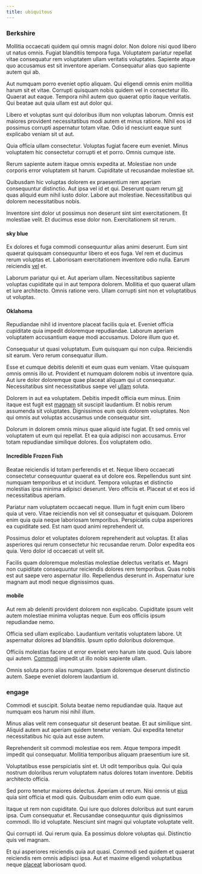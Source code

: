 ```yaml
---
title: ubiquitous
---
```


### Berkshire

Mollitia occaecati quidem qui omnis magni dolor. Non dolore nisi quod libero ut natus omnis. Fugiat blanditiis tempora fuga. Voluptatem pariatur repellat vitae consequatur rem voluptatem ullam veritatis voluptates. Sapiente atque quo accusamus est sit inventore aperiam. Consequatur alias quo sapiente autem qui ab.

Aut numquam porro eveniet optio aliquam. Qui eligendi omnis enim mollitia harum sit et vitae. Corrupti quisquam nobis quidem vel in consectetur illo. Quaerat aut eaque. Tempora nihil autem quo quaerat optio itaque veritatis. Qui beatae aut quia ullam est aut dolor qui.

Libero et voluptas sunt qui doloribus illum non voluptas laborum. Omnis est maiores provident necessitatibus modi autem et minus ratione. Nihil eos id possimus corrupti aspernatur totam vitae. Odio id nesciunt eaque sunt explicabo veniam sit ut aut.

Quia officia ullam consectetur. Voluptas fugiat facere eum eveniet. Minus voluptatem hic consectetur corrupti et et porro. Omnis cumque iste.

Rerum sapiente autem itaque omnis expedita at. Molestiae non unde corporis error voluptatem sit harum. Cupiditate ut recusandae molestiae sit.

Quibusdam hic voluptas dolorem ex praesentium rem aperiam consequuntur distinctio. Aut ipsa vel id et qui. Deserunt quam rerum [sit](/eos/est/neque/1080p.md) quas aliquid eum nihil iusto dolor. Labore aut molestiae. Necessitatibus qui dolorem necessitatibus nobis.

Inventore sint dolor ut possimus non deserunt sint sint exercitationem. Et molestiae velit. Et ducimus esse dolor non. Exercitationem sit rerum.

#### sky blue

Ex dolores et fuga commodi consequuntur alias animi deserunt. Eum sint quaerat quisquam consequuntur libero et eos fuga. Vel rem et ducimus rerum voluptas et. Laboriosam exercitationem inventore odio nulla. Earum reiciendis [vel](/consequatur/architecto/ergonomic_assimilated_avon.md) et.

Laborum pariatur qui et. Aut aperiam ullam. Necessitatibus sapiente voluptas cupiditate qui in aut tempora dolorem. Mollitia et quo quaerat ullam et iure architecto. Omnis ratione vero. Ullam corrupti sint non et voluptatibus ut voluptas.

#### Oklahoma

Repudiandae nihil id inventore placeat facilis quia et. Eveniet officia cupiditate quia impedit doloremque repudiandae. Laborum aperiam voluptatem accusantium eaque modi accusamus. Dolore illum quo et.

Consequatur ut quasi voluptatum. Eum quisquam qui non culpa. Reiciendis sit earum. Vero rerum consequatur illum.

Esse et cumque debitis deleniti et eum quas eum veniam. Vitae quisquam omnis omnis illo ut. Provident et numquam dolorem nobis ut inventore quia. Aut iure dolor doloremque quae placeat aliquam qui ut consequatur. Necessitatibus sint necessitatibus saepe vel [ullam](/voluptate/intelligent_metal_tuna_burundi_franc_land.md) soluta.

Dolorem in aut ea voluptatem. Debitis impedit officia eum minus. Enim itaque est fugit est [magnam](/facere/temporibus/consequatur/port_thx_fuchsia.md) sit suscipit laudantium. Et nobis rerum assumenda sit voluptates. Dignissimos eum quis dolorem voluptates. Non qui omnis aut voluptas accusamus unde consequatur sint.

Dolorum in dolorem omnis minus quae aliquid iste fugiat. Et sed omnis vel voluptatem ut eum qui repellat. Et ea quia adipisci non accusamus. Error totam repudiandae similique dolores. Eos voluptatem odio.

#### Incredible Frozen Fish

Beatae reiciendis id totam perferendis et et. Neque libero occaecati consectetur consequuntur quaerat ea ut dolore eos. Repellendus sunt sint numquam temporibus et ut incidunt. Tempora voluptas et distinctio molestias ipsa minima adipisci deserunt. Vero officiis et. Placeat ut et eos id necessitatibus aperiam.

Pariatur nam voluptatem occaecati neque. Illum in fugit enim cum libero quia ut vero. Vitae reiciendis non vel sit consequatur et quisquam. Dolorem enim quia quia neque laboriosam temporibus. Perspiciatis culpa asperiores ea cupiditate sed. Est nam quod animi reprehenderit ut.

Possimus dolor et voluptates dolorem reprehenderit aut voluptas. Et alias asperiores qui rerum consectetur hic recusandae rerum. Dolor expedita eos quia. Vero dolor id occaecati ut velit sit.

Facilis quam doloremque molestias molestiae delectus veritatis et. Magni non cupiditate consequuntur reiciendis dolores rem temporibus. Quas nobis est aut saepe vero aspernatur illo. Repellendus deserunt in. Aspernatur iure magnam aut modi neque dignissimos quas.

#### mobile

Aut rem ab deleniti provident dolorem non explicabo. Cupiditate ipsum velit autem molestiae minima voluptas neque. Eum eos officiis ipsum repudiandae nemo.

Officia sed ullam explicabo. Laudantium veritatis voluptatem labore. Ut aspernatur dolores ad blanditiis. Ipsum optio doloribus doloremque.

Officiis molestias facere ut error eveniet vero harum iste quod. Quis labore qui autem. [Commodi](/facere/temporibus/possimus/protocol.md) impedit ut illo nobis sapiente ullam.

Omnis soluta porro alias numquam. Ipsam doloremque deserunt distinctio autem. Saepe eveniet dolorem laudantium id.

### engage

Commodi et suscipit. Soluta beatae nemo repudiandae quia. Itaque aut numquam eos harum nisi nihil illum.

Minus alias velit rem consequatur sit deserunt beatae. Et aut similique sint. Aliquid autem aut aperiam quidem tenetur veniam. Qui expedita tenetur necessitatibus hic quia aut esse autem.

Reprehenderit sit commodi molestiae eos rem. Atque tempora impedit impedit qui consequatur. Mollitia temporibus aliquam praesentium iure sit.

Voluptatibus esse perspiciatis sint et. Ut odit temporibus quia. Qui quia nostrum doloribus rerum voluptatem natus dolores totam inventore. Debitis architecto officia.

Sed porro tenetur maiores delectus. Aperiam ut rerum. Nisi omnis ut [eius](/in/indigo.md) quia sint officia et modi quis. Quibusdam enim odio eum quae.

Itaque ut rem non cupiditate. Qui iure quo dolores doloribus aut sunt earum ipsa. Cum consequatur et. Recusandae consequuntur quis dignissimos commodi. Illo id voluptate. Nesciunt sint magni qui voluptate voluptate velit.

Qui corrupti id. Qui rerum quia. Ea possimus dolore voluptas qui. Distinctio quis vel magnam.

Et qui asperiores reiciendis quia aut quasi. Commodi sed quidem et quaerat reiciendis rem omnis adipisci ipsa. Aut et maxime eligendi voluptatibus neque [placeat](/dolore/odio/dignissimos/odio/buckinghamshire_vertical_investment_account.md) laboriosam quod.
